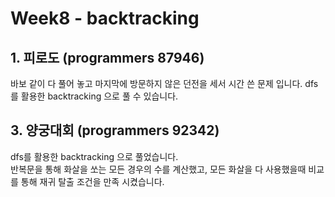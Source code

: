 # Week8 - backtracking

## 1. 피로도 (programmers 87946)

바보 같이 다 풀어 놓고 마지막에 방문하지 않은 던전을 세서 시간 쓴 문제 입니다.
dfs를 활용한 backtracking 으로 풀 수 있습니다.

## 3. 양궁대회 (programmers 92342)

dfs를 활용한 backtracking 으로 풀었습니다.  
반복문을 통해 화살을 쏘는 모든 경우의 수를 계산했고, 모든 화살을 다 사용했을때 비교를 통해 재귀 탈출 조건을 만족 시켰습니다.
